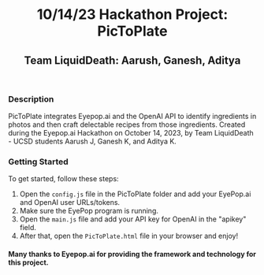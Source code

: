 <!DOCTYPE html>
<html>
<head>
</head>
<body>
    <header>
        <h1>10/14/23 Hackathon Project: PicToPlate</h1>
        <h2>Team LiquidDeath: Aarush, Ganesh, Aditya</h2>
    </header>
    <main>
        <h3>Description</h3>
        <p>
            PicToPlate integrates Eyepop.ai and the OpenAI API to identify ingredients in photos and then craft delectable recipes from those ingredients. Created during the Eyepop.ai Hackathon on October 14, 2023, by Team LiquidDeath - UCSD students Aarush J, Ganesh K, and Aditya K.
        </p>
        <h3>Getting Started</h3>
        <p>
            To get started, follow these steps:
        </p>
        <ol>
            <li>Open the <code>config.js</code> file in the PicToPlate folder and add your EyePop.ai and OpenAI user URLs/tokens.</li>
            <li>Make sure the EyePop program is running.</li>
            <li>Open the <code>main.js</code> file and add your API key for OpenAI in the "apikey" field.</li>
            <li>After that, open the <code>PicToPlate.html</code> file in your browser and enjoy!</li>
        </ol>
    </main>
    <footer>
        <h4>Many thanks to Eyepop.ai for providing the framework and technology for this project.</h4>
    </footer>
</body>
</html>
